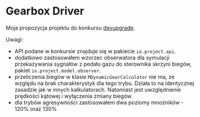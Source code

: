 # Gearbox Driver

Moja propozycja projektu do konkursu [devupgrade](devupgrade.online).

Uwagi:
 - API podane w konkursie znajduje się w pakiecie `io.project.api`.
 - dodatkowo zastosowałem wzorzec obserwatora dla symulacji przekazywania sygnałów z pedału gazu do sterownika skrzyni biegów, pakiet `io.project.model.observer`.
 - przeliczenia biegów w klasie `MDynamicGearCalculator` nie ma, ze względu na brak charakterystyk dla tego trybu. Działa to na identycznej zasadzie jak w innych kalkulatorach. Natomiast jest uwzględnienie prędkości kątowej i wyłączenia zmiany biegów.
 - dla trybów agresywności zastosowałem dwa poziomy mnożników - 120% oraz 130%